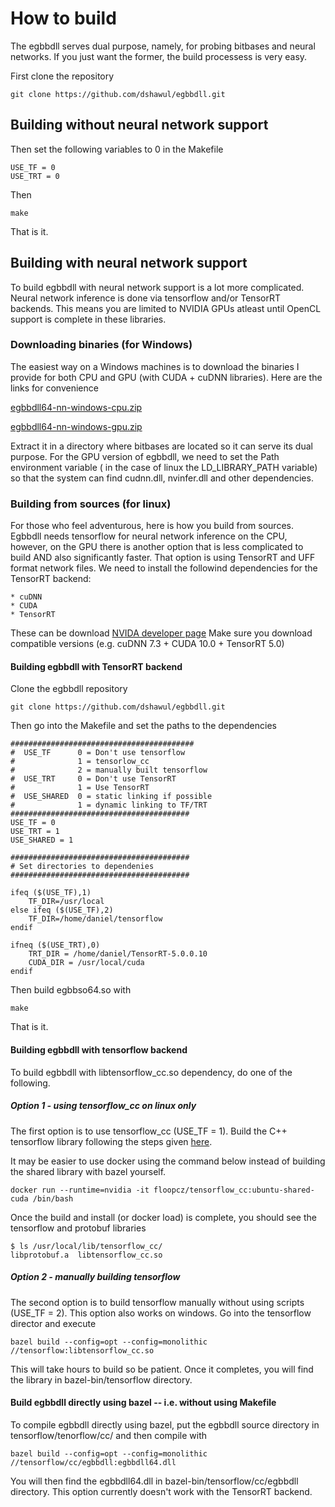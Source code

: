 
# How to build

The egbbdll serves dual purpose, namely, for probing bitbases and neural networks.
If you just want the former, the build processess is very easy.

First clone the repository

	git clone https://github.com/dshawul/egbbdll.git

## Building without neural network support

Then set the following variables to 0 in the Makefile
    
    USE_TF = 0
    USE_TRT = 0

Then
	
	make

That is it.

## Building with neural network support

To build egbbdll with neural network support is a lot more complicated. Neural network inference is done via 
tensorflow and/or TensorRT backends. This means you are limited to NVIDIA GPUs atleast until OpenCL support is 
complete in these libraries. 

### Downloading binaries (for Windows)

The easiest way on a Windows machines is to download the binaries I provide for both 
CPU and GPU (with CUDA + cuDNN libraries). Here are the links for convenience

[egbbdll64-nn-windows-cpu.zip](https://github.com/dshawul/Scorpio/releases/download/2.8.9/egbbdll64-nn-windows-cpu.zip)

[egbbdll64-nn-windows-gpu.zip](https://github.com/dshawul/Scorpio/releases/download/2.8.9/egbbdll64-nn-windows-gpu.zip)

Extract it in a directory where bitbases are located so it can serve its dual purpose. 
For the GPU version of egbbdll, we need to set the Path environment variable ( in the case of linux 
the LD_LIBRARY_PATH variable) so that the system can find cudnn.dll, nvinfer.dll and other dependencies.

### Building from sources (for linux)

For those who feel adventurous, here is how you build from sources.
Egbbdll needs tensorflow for neural network inference on the CPU, however, on the
GPU there is another option that is less complicated to build AND also significantly faster.
That option is using TensorRT and UFF format network files.
We need to install the followind dependencies for the TensorRT backend:

    * cuDNN
    * CUDA
    * TensorRT

These can be download [NVIDA developer page](https://developer.nvidia.com/)
Make sure you download compatible versions (e.g. cuDNN 7.3 + CUDA 10.0 + TensorRT 5.0)

####   Building egbbdll with TensorRT backend

Clone the egbbdll repository

    git clone https://github.com/dshawul/egbbdll.git

Then go into the Makefile and set the paths to the dependencies

    #########################################
    #  USE_TF      0 = Don't use tensorflow
    #              1 = tensorlow_cc
    #              2 = manually built tensorflow
    #  USE_TRT     0 = Don't use TensorRT
    #              1 = Use TensorRT
    #  USE_SHARED  0 = static linking if possible
    #              1 = dynamic linking to TF/TRT
    ########################################
    USE_TF = 0
    USE_TRT = 1
    USE_SHARED = 1

    ########################################
    # Set directories to dependenies
    ########################################

    ifeq ($(USE_TF),1)
        TF_DIR=/usr/local
    else ifeq ($(USE_TF),2)
        TF_DIR=/home/daniel/tensorflow
    endif

    ifneq ($(USE_TRT),0)
        TRT_DIR = /home/daniel/TensorRT-5.0.0.10
        CUDA_DIR = /usr/local/cuda
    endif

Then build egbbso64.so with
    
    make

That is it.

#### Building egbbdll with tensorflow backend

To build egbbdll with libtensorflow_cc.so dependency, do one of the following.

##### Option 1 - using tensorflow_cc on linux only

The first option is to use tensorflow_cc (USE_TF = 1). Build the C++ tensorflow library following the steps 
given [here](https://github.com/FloopCZ/tensorflow_cc).

It may be easier to use docker using the command below instead of building the shared library with bazel yourself.

    docker run --runtime=nvidia -it floopcz/tensorflow_cc:ubuntu-shared-cuda /bin/bash

Once the build and install (or docker load) is complete, you should see the tensorflow and protobuf libraries

    $ ls /usr/local/lib/tensorflow_cc/
    libprotobuf.a  libtensorflow_cc.so

##### Option 2 - manually building tensorflow

The second option is to build tensorflow manually without using scripts (USE_TF = 2). This option also works on windows.
Go into the tensorflow director and execute

    bazel build --config=opt --config=monolithic //tensorflow:libtensorflow_cc.so

This will take hours to build so be patient. Once it completes, you will find the library in bazel-bin/tensorflow directory.

#### Build egbbdll directly using bazel -- i.e. without using Makefile

To compile egbbdll directly using bazel, put the egbbdll source directory in tensorflow/tenorflow/cc/ and then compile with

    bazel build --config=opt --config=monolithic //tensorflow/cc/egbbdll:egbbdll64.dll

You will then find the egbbdll64.dll in bazel-bin/tensorflow/cc/egbbdll directory. This option currently doesn't work
with the TensorRT backend.
